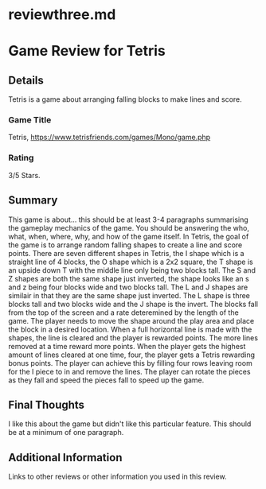 # reviewthree.md
# Game Review for Tetris

## Details
Tetris is a game about arranging falling blocks to make lines and score.
### Game Title
Tetris,  https://www.tetrisfriends.com/games/Mono/game.php

### Rating
3/5 Stars.

## Summary
This game is about... this should be at least 3-4 paragraphs summarising the gameplay mechanics of the game. You should be answering the who, what, when, where, why, and how of the game itself.
  In Tetris, the goal of the game is to arrange random falling shapes to create a line and score points. There are seven different shapes in Tetris, the I shape which is a straight line of 4 blocks, the O shape which is a 2x2 square, the T shape is an upside down T with the middle line only being two blocks tall. The S and Z shapes are both the same shape just inverted, the shape looks like an s and z being four blocks wide and two blocks tall. The L and J shapes are similair in that they are the same shape just inverted. The L shape is three blocks tall and two blocks wide and the J shape is the invert. 
  The blocks fall from the top of the screen and a rate deteremined by the length of the game. The player needs to move the shape around the play area and place the block in a desired location. When a full horizontal line is made with the shapes, the line is cleared and the player is rewarded points. The more lines removed at a time reward more points. When the player gets the highest amount of lines cleared at one time, four, the player gets a Tetris rewarding bonus points. The player can achieve this by filling four rows leaving room for the I piece to in and remove the lines. 
  The player can rotate the pieces as they fall and speed the pieces fall to speed up the game. 
  
## Final Thoughts
I like this about the game but didn't like this particular feature. This should be at a minimum of one paragraph.

## Additional Information
Links to other reviews or other information you used in this review.
